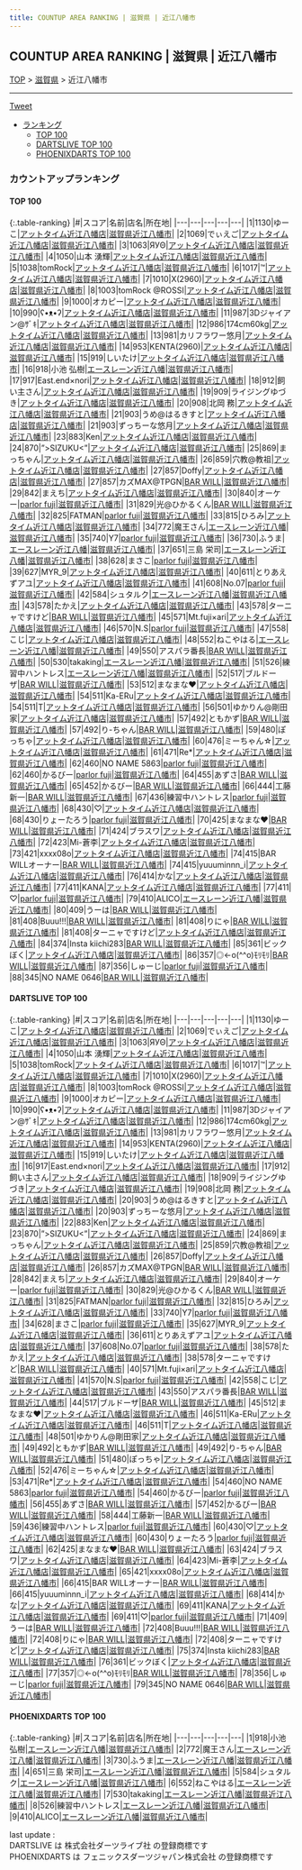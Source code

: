 ```yaml
---
title: COUNTUP AREA RANKING | 滋賀県 | 近江八幡市
---
```

## COUNTUP AREA RANKING | 滋賀県 | 近江八幡市

[TOP](/darts/rank/) > [滋賀県](/darts/rank/滋賀県/) > 近江八幡市

___

<a href="https://twitter.com/share?ref_src=twsrc%5Etfw" data-text="COUNTUP AREA RANKING | 滋賀県近江八幡市" class="twitter-share-button" data-hashtags="DARTSLIVE,PHOENIXDARTS,darts,ダーツ" data-show-count="false">Tweet</a>

* [ランキング](#カウントアップランキング)
    * [TOP 100](#top-100)
    * [DARTSLIVE TOP 100](#dartslive-top-100)
    * [PHOENIXDARTS TOP 100](#phoenixdarts-top-100)

### カウントアップランキング

#### TOP 100



{:.table-ranking}
|#|スコア|名前|店名|所在地|
|---|---|---|---|---|
|1|1130|<span class="rank-name-dl">ゆーこ</span>|<a href="https://search.dartslive.com/jp/shop/bab21ec20b6fb1300d9b047a20a7ba1e">アットタイム近江八幡店</a>|<a href="/darts/rank/滋賀県/近江八幡市">滋賀県近江八幡市</a>|
|2|1069|<span class="rank-name-dl">でぃえご</span>|<a href="https://search.dartslive.com/jp/shop/bab21ec20b6fb1300d9b047a20a7ba1e">アットタイム近江八幡店</a>|<a href="/darts/rank/滋賀県/近江八幡市">滋賀県近江八幡市</a>|
|3|1063|<span class="rank-name-dl">ЯУΘ</span>|<a href="https://search.dartslive.com/jp/shop/bab21ec20b6fb1300d9b047a20a7ba1e">アットタイム近江八幡店</a>|<a href="/darts/rank/滋賀県/近江八幡市">滋賀県近江八幡市</a>|
|4|1050|<span class="rank-name-dl">山本 湧輝</span>|<a href="https://search.dartslive.com/jp/shop/bab21ec20b6fb1300d9b047a20a7ba1e">アットタイム近江八幡店</a>|<a href="/darts/rank/滋賀県/近江八幡市">滋賀県近江八幡市</a>|
|5|1038|<span class="rank-name-dl">tomRock</span>|<a href="https://search.dartslive.com/jp/shop/bab21ec20b6fb1300d9b047a20a7ba1e">アットタイム近江八幡店</a>|<a href="/darts/rank/滋賀県/近江八幡市">滋賀県近江八幡市</a>|
|6|1017|<span class="rank-name-dl">™️</span>|<a href="https://search.dartslive.com/jp/shop/bab21ec20b6fb1300d9b047a20a7ba1e">アットタイム近江八幡店</a>|<a href="/darts/rank/滋賀県/近江八幡市">滋賀県近江八幡市</a>|
|7|1010|<span class="rank-name-dl">X(2960)</span>|<a href="https://search.dartslive.com/jp/shop/bab21ec20b6fb1300d9b047a20a7ba1e">アットタイム近江八幡店</a>|<a href="/darts/rank/滋賀県/近江八幡市">滋賀県近江八幡市</a>|
|8|1003|<span class="rank-name-dl">tomRock @ROSSI</span>|<a href="https://search.dartslive.com/jp/shop/bab21ec20b6fb1300d9b047a20a7ba1e">アットタイム近江八幡店</a>|<a href="/darts/rank/滋賀県/近江八幡市">滋賀県近江八幡市</a>|
|9|1000|<span class="rank-name-dl">オカピー</span>|<a href="https://search.dartslive.com/jp/shop/bab21ec20b6fb1300d9b047a20a7ba1e">アットタイム近江八幡店</a>|<a href="/darts/rank/滋賀県/近江八幡市">滋賀県近江八幡市</a>|
|10|990|<span class="rank-name-dl">ʕ•ᴥ•ʔ</span>|<a href="https://search.dartslive.com/jp/shop/bab21ec20b6fb1300d9b047a20a7ba1e">アットタイム近江八幡店</a>|<a href="/darts/rank/滋賀県/近江八幡市">滋賀県近江八幡市</a>|
|11|987|<span class="rank-name-dl">3Dジャイアン@ｻﾞｷ</span>|<a href="https://search.dartslive.com/jp/shop/bab21ec20b6fb1300d9b047a20a7ba1e">アットタイム近江八幡店</a>|<a href="/darts/rank/滋賀県/近江八幡市">滋賀県近江八幡市</a>|
|12|986|<span class="rank-name-dl">174cm60kg</span>|<a href="https://search.dartslive.com/jp/shop/bab21ec20b6fb1300d9b047a20a7ba1e">アットタイム近江八幡店</a>|<a href="/darts/rank/滋賀県/近江八幡市">滋賀県近江八幡市</a>|
|13|981|<span class="rank-name-dl">カリフラワー悠月</span>|<a href="https://search.dartslive.com/jp/shop/bab21ec20b6fb1300d9b047a20a7ba1e">アットタイム近江八幡店</a>|<a href="/darts/rank/滋賀県/近江八幡市">滋賀県近江八幡市</a>|
|14|953|<span class="rank-name-dl">KENTA(2960)</span>|<a href="https://search.dartslive.com/jp/shop/bab21ec20b6fb1300d9b047a20a7ba1e">アットタイム近江八幡店</a>|<a href="/darts/rank/滋賀県/近江八幡市">滋賀県近江八幡市</a>|
|15|919|<span class="rank-name-dl">しいたけ</span>|<a href="https://search.dartslive.com/jp/shop/bab21ec20b6fb1300d9b047a20a7ba1e">アットタイム近江八幡店</a>|<a href="/darts/rank/滋賀県/近江八幡市">滋賀県近江八幡市</a>|
|16|918|<span class="rank-name-pd"><span class="pro-icon-pd"></span>小池 弘樹</span>|<a href="https://vs.phoenixdarts.com/jp/shop/shopDetailInfo/s_9526?s_seq=9526">エースレーン近江八幡</a>|<a href="/darts/rank/滋賀県/近江八幡市">滋賀県近江八幡市</a>|
|17|917|<span class="rank-name-dl">East.end×nori</span>|<a href="https://search.dartslive.com/jp/shop/bab21ec20b6fb1300d9b047a20a7ba1e">アットタイム近江八幡店</a>|<a href="/darts/rank/滋賀県/近江八幡市">滋賀県近江八幡市</a>|
|18|912|<span class="rank-name-dl">飼い主さん</span>|<a href="https://search.dartslive.com/jp/shop/bab21ec20b6fb1300d9b047a20a7ba1e">アットタイム近江八幡店</a>|<a href="/darts/rank/滋賀県/近江八幡市">滋賀県近江八幡市</a>|
|19|909|<span class="rank-name-dl">ライジングゆづき</span>|<a href="https://search.dartslive.com/jp/shop/bab21ec20b6fb1300d9b047a20a7ba1e">アットタイム近江八幡店</a>|<a href="/darts/rank/滋賀県/近江八幡市">滋賀県近江八幡市</a>|
|20|908|<span class="rank-name-dl">北岡 務</span>|<a href="https://search.dartslive.com/jp/shop/bab21ec20b6fb1300d9b047a20a7ba1e">アットタイム近江八幡店</a>|<a href="/darts/rank/滋賀県/近江八幡市">滋賀県近江八幡市</a>|
|21|903|<span class="rank-name-dl">うめ@はるきすと</span>|<a href="https://search.dartslive.com/jp/shop/bab21ec20b6fb1300d9b047a20a7ba1e">アットタイム近江八幡店</a>|<a href="/darts/rank/滋賀県/近江八幡市">滋賀県近江八幡市</a>|
|21|903|<span class="rank-name-dl">ずっちーな悠月</span>|<a href="https://search.dartslive.com/jp/shop/bab21ec20b6fb1300d9b047a20a7ba1e">アットタイム近江八幡店</a>|<a href="/darts/rank/滋賀県/近江八幡市">滋賀県近江八幡市</a>|
|23|883|<span class="rank-name-dl">Ken</span>|<a href="https://search.dartslive.com/jp/shop/bab21ec20b6fb1300d9b047a20a7ba1e">アットタイム近江八幡店</a>|<a href="/darts/rank/滋賀県/近江八幡市">滋賀県近江八幡市</a>|
|24|870|<span class="rank-name-dl">”&gt;SIZUKU&lt;”</span>|<a href="https://search.dartslive.com/jp/shop/bab21ec20b6fb1300d9b047a20a7ba1e">アットタイム近江八幡店</a>|<a href="/darts/rank/滋賀県/近江八幡市">滋賀県近江八幡市</a>|
|25|869|<span class="rank-name-dl">まっちゃん</span>|<a href="https://search.dartslive.com/jp/shop/bab21ec20b6fb1300d9b047a20a7ba1e">アットタイム近江八幡店</a>|<a href="/darts/rank/滋賀県/近江八幡市">滋賀県近江八幡市</a>|
|26|859|<span class="rank-name-dl">穴教@教祖</span>|<a href="https://search.dartslive.com/jp/shop/bab21ec20b6fb1300d9b047a20a7ba1e">アットタイム近江八幡店</a>|<a href="/darts/rank/滋賀県/近江八幡市">滋賀県近江八幡市</a>|
|27|857|<span class="rank-name-dl">Doffy</span>|<a href="https://search.dartslive.com/jp/shop/bab21ec20b6fb1300d9b047a20a7ba1e">アットタイム近江八幡店</a>|<a href="/darts/rank/滋賀県/近江八幡市">滋賀県近江八幡市</a>|
|27|857|<span class="rank-name-dl">カズMAX@TPGN</span>|<a href="https://search.dartslive.com/jp/shop/dff72a6590beff2dfec1ae84bb28bd87">BAR WILL</a>|<a href="/darts/rank/滋賀県/近江八幡市">滋賀県近江八幡市</a>|
|29|842|<span class="rank-name-dl">まえち</span>|<a href="https://search.dartslive.com/jp/shop/bab21ec20b6fb1300d9b047a20a7ba1e">アットタイム近江八幡店</a>|<a href="/darts/rank/滋賀県/近江八幡市">滋賀県近江八幡市</a>|
|30|840|<span class="rank-name-dl">オーケー</span>|<a href="https://search.dartslive.com/jp/shop/7cb102b31fc4db3028032249b44395af">parlor fuji</a>|<a href="/darts/rank/滋賀県/近江八幡市">滋賀県近江八幡市</a>|
|31|829|<span class="rank-name-dl">光@ひかるくん</span>|<a href="https://search.dartslive.com/jp/shop/dff72a6590beff2dfec1ae84bb28bd87">BAR WILL</a>|<a href="/darts/rank/滋賀県/近江八幡市">滋賀県近江八幡市</a>|
|32|825|<span class="rank-name-dl">FATMAN</span>|<a href="https://search.dartslive.com/jp/shop/7cb102b31fc4db3028032249b44395af">parlor fuji</a>|<a href="/darts/rank/滋賀県/近江八幡市">滋賀県近江八幡市</a>|
|33|815|<span class="rank-name-dl">ひろみ</span>|<a href="https://search.dartslive.com/jp/shop/bab21ec20b6fb1300d9b047a20a7ba1e">アットタイム近江八幡店</a>|<a href="/darts/rank/滋賀県/近江八幡市">滋賀県近江八幡市</a>|
|34|772|<span class="rank-name-pd">魔王さん</span>|<a href="https://vs.phoenixdarts.com/jp/shop/shopDetailInfo/s_9526?s_seq=9526">エースレーン近江八幡</a>|<a href="/darts/rank/滋賀県/近江八幡市">滋賀県近江八幡市</a>|
|35|740|<span class="rank-name-dl">Y7</span>|<a href="https://search.dartslive.com/jp/shop/7cb102b31fc4db3028032249b44395af">parlor fuji</a>|<a href="/darts/rank/滋賀県/近江八幡市">滋賀県近江八幡市</a>|
|36|730|<span class="rank-name-pd">ふうま</span>|<a href="https://vs.phoenixdarts.com/jp/shop/shopDetailInfo/s_9526?s_seq=9526">エースレーン近江八幡</a>|<a href="/darts/rank/滋賀県/近江八幡市">滋賀県近江八幡市</a>|
|37|651|<span class="rank-name-pd">三島 栄司</span>|<a href="https://vs.phoenixdarts.com/jp/shop/shopDetailInfo/s_9526?s_seq=9526">エースレーン近江八幡</a>|<a href="/darts/rank/滋賀県/近江八幡市">滋賀県近江八幡市</a>|
|38|628|<span class="rank-name-dl">まさこ</span>|<a href="https://search.dartslive.com/jp/shop/7cb102b31fc4db3028032249b44395af">parlor fuji</a>|<a href="/darts/rank/滋賀県/近江八幡市">滋賀県近江八幡市</a>|
|39|627|<span class="rank-name-dl">MYR_9</span>|<a href="https://search.dartslive.com/jp/shop/bab21ec20b6fb1300d9b047a20a7ba1e">アットタイム近江八幡店</a>|<a href="/darts/rank/滋賀県/近江八幡市">滋賀県近江八幡市</a>|
|40|611|<span class="rank-name-dl">とりあえずアユ</span>|<a href="https://search.dartslive.com/jp/shop/bab21ec20b6fb1300d9b047a20a7ba1e">アットタイム近江八幡店</a>|<a href="/darts/rank/滋賀県/近江八幡市">滋賀県近江八幡市</a>|
|41|608|<span class="rank-name-dl">No.07</span>|<a href="https://search.dartslive.com/jp/shop/7cb102b31fc4db3028032249b44395af">parlor fuji</a>|<a href="/darts/rank/滋賀県/近江八幡市">滋賀県近江八幡市</a>|
|42|584|<span class="rank-name-pd">シュタルク</span>|<a href="https://vs.phoenixdarts.com/jp/shop/shopDetailInfo/s_9526?s_seq=9526">エースレーン近江八幡</a>|<a href="/darts/rank/滋賀県/近江八幡市">滋賀県近江八幡市</a>|
|43|578|<span class="rank-name-dl">たかえ</span>|<a href="https://search.dartslive.com/jp/shop/bab21ec20b6fb1300d9b047a20a7ba1e">アットタイム近江八幡店</a>|<a href="/darts/rank/滋賀県/近江八幡市">滋賀県近江八幡市</a>|
|43|578|<span class="rank-name-dl">ターニャですけど</span>|<a href="https://search.dartslive.com/jp/shop/dff72a6590beff2dfec1ae84bb28bd87">BAR WILL</a>|<a href="/darts/rank/滋賀県/近江八幡市">滋賀県近江八幡市</a>|
|45|571|<span class="rank-name-dl">Mt.fuji×ari</span>|<a href="https://search.dartslive.com/jp/shop/bab21ec20b6fb1300d9b047a20a7ba1e">アットタイム近江八幡店</a>|<a href="/darts/rank/滋賀県/近江八幡市">滋賀県近江八幡市</a>|
|46|570|<span class="rank-name-dl">N.S</span>|<a href="https://search.dartslive.com/jp/shop/7cb102b31fc4db3028032249b44395af">parlor fuji</a>|<a href="/darts/rank/滋賀県/近江八幡市">滋賀県近江八幡市</a>|
|47|558|<span class="rank-name-dl">こじ</span>|<a href="https://search.dartslive.com/jp/shop/bab21ec20b6fb1300d9b047a20a7ba1e">アットタイム近江八幡店</a>|<a href="/darts/rank/滋賀県/近江八幡市">滋賀県近江八幡市</a>|
|48|552|<span class="rank-name-pd">ねこやはる</span>|<a href="https://vs.phoenixdarts.com/jp/shop/shopDetailInfo/s_9526?s_seq=9526">エースレーン近江八幡</a>|<a href="/darts/rank/滋賀県/近江八幡市">滋賀県近江八幡市</a>|
|49|550|<span class="rank-name-dl">アスパラ番長</span>|<a href="https://search.dartslive.com/jp/shop/dff72a6590beff2dfec1ae84bb28bd87">BAR WILL</a>|<a href="/darts/rank/滋賀県/近江八幡市">滋賀県近江八幡市</a>|
|50|530|<span class="rank-name-pd">takaking</span>|<a href="https://vs.phoenixdarts.com/jp/shop/shopDetailInfo/s_9526?s_seq=9526">エースレーン近江八幡</a>|<a href="/darts/rank/滋賀県/近江八幡市">滋賀県近江八幡市</a>|
|51|526|<span class="rank-name-pd">練習中ハントレス</span>|<a href="https://vs.phoenixdarts.com/jp/shop/shopDetailInfo/s_9526?s_seq=9526">エースレーン近江八幡</a>|<a href="/darts/rank/滋賀県/近江八幡市">滋賀県近江八幡市</a>|
|52|517|<span class="rank-name-dl">ブルドーザ</span>|<a href="https://search.dartslive.com/jp/shop/dff72a6590beff2dfec1ae84bb28bd87">BAR WILL</a>|<a href="/darts/rank/滋賀県/近江八幡市">滋賀県近江八幡市</a>|
|53|512|<span class="rank-name-dl">まなまな♥</span>|<a href="https://search.dartslive.com/jp/shop/bab21ec20b6fb1300d9b047a20a7ba1e">アットタイム近江八幡店</a>|<a href="/darts/rank/滋賀県/近江八幡市">滋賀県近江八幡市</a>|
|54|511|<span class="rank-name-dl">Ka-ERu</span>|<a href="https://search.dartslive.com/jp/shop/bab21ec20b6fb1300d9b047a20a7ba1e">アットタイム近江八幡店</a>|<a href="/darts/rank/滋賀県/近江八幡市">滋賀県近江八幡市</a>|
|54|511|<span class="rank-name-dl">T</span>|<a href="https://search.dartslive.com/jp/shop/bab21ec20b6fb1300d9b047a20a7ba1e">アットタイム近江八幡店</a>|<a href="/darts/rank/滋賀県/近江八幡市">滋賀県近江八幡市</a>|
|56|501|<span class="rank-name-dl">ゆかりん@剛田家</span>|<a href="https://search.dartslive.com/jp/shop/bab21ec20b6fb1300d9b047a20a7ba1e">アットタイム近江八幡店</a>|<a href="/darts/rank/滋賀県/近江八幡市">滋賀県近江八幡市</a>|
|57|492|<span class="rank-name-dl">ともかず</span>|<a href="https://search.dartslive.com/jp/shop/dff72a6590beff2dfec1ae84bb28bd87">BAR WILL</a>|<a href="/darts/rank/滋賀県/近江八幡市">滋賀県近江八幡市</a>|
|57|492|<span class="rank-name-dl">り-ちゃん</span>|<a href="https://search.dartslive.com/jp/shop/dff72a6590beff2dfec1ae84bb28bd87">BAR WILL</a>|<a href="/darts/rank/滋賀県/近江八幡市">滋賀県近江八幡市</a>|
|59|480|<span class="rank-name-dl">ぽっちゃ</span>|<a href="https://search.dartslive.com/jp/shop/bab21ec20b6fb1300d9b047a20a7ba1e">アットタイム近江八幡店</a>|<a href="/darts/rank/滋賀県/近江八幡市">滋賀県近江八幡市</a>|
|60|476|<span class="rank-name-dl">ミーちゃん☆</span>|<a href="https://search.dartslive.com/jp/shop/bab21ec20b6fb1300d9b047a20a7ba1e">アットタイム近江八幡店</a>|<a href="/darts/rank/滋賀県/近江八幡市">滋賀県近江八幡市</a>|
|61|471|<span class="rank-name-dl">Re*</span>|<a href="https://search.dartslive.com/jp/shop/bab21ec20b6fb1300d9b047a20a7ba1e">アットタイム近江八幡店</a>|<a href="/darts/rank/滋賀県/近江八幡市">滋賀県近江八幡市</a>|
|62|460|<span class="rank-name-dl">NO NAME 5863</span>|<a href="https://search.dartslive.com/jp/shop/7cb102b31fc4db3028032249b44395af">parlor fuji</a>|<a href="/darts/rank/滋賀県/近江八幡市">滋賀県近江八幡市</a>|
|62|460|<span class="rank-name-dl">かるびー</span>|<a href="https://search.dartslive.com/jp/shop/7cb102b31fc4db3028032249b44395af">parlor fuji</a>|<a href="/darts/rank/滋賀県/近江八幡市">滋賀県近江八幡市</a>|
|64|455|<span class="rank-name-dl">あずさ</span>|<a href="https://search.dartslive.com/jp/shop/dff72a6590beff2dfec1ae84bb28bd87">BAR WILL</a>|<a href="/darts/rank/滋賀県/近江八幡市">滋賀県近江八幡市</a>|
|65|452|<span class="rank-name-dl">かるびー</span>|<a href="https://search.dartslive.com/jp/shop/dff72a6590beff2dfec1ae84bb28bd87">BAR WILL</a>|<a href="/darts/rank/滋賀県/近江八幡市">滋賀県近江八幡市</a>|
|66|444|<span class="rank-name-dl">工藤新一</span>|<a href="https://search.dartslive.com/jp/shop/dff72a6590beff2dfec1ae84bb28bd87">BAR WILL</a>|<a href="/darts/rank/滋賀県/近江八幡市">滋賀県近江八幡市</a>|
|67|436|<span class="rank-name-dl">練習中ハントレス</span>|<a href="https://search.dartslive.com/jp/shop/7cb102b31fc4db3028032249b44395af">parlor fuji</a>|<a href="/darts/rank/滋賀県/近江八幡市">滋賀県近江八幡市</a>|
|68|430|<span class="rank-name-dl">♡</span>|<a href="https://search.dartslive.com/jp/shop/bab21ec20b6fb1300d9b047a20a7ba1e">アットタイム近江八幡店</a>|<a href="/darts/rank/滋賀県/近江八幡市">滋賀県近江八幡市</a>|
|68|430|<span class="rank-name-dl">りょーたろう</span>|<a href="https://search.dartslive.com/jp/shop/7cb102b31fc4db3028032249b44395af">parlor fuji</a>|<a href="/darts/rank/滋賀県/近江八幡市">滋賀県近江八幡市</a>|
|70|425|<span class="rank-name-dl">まなまな♥</span>|<a href="https://search.dartslive.com/jp/shop/dff72a6590beff2dfec1ae84bb28bd87">BAR WILL</a>|<a href="/darts/rank/滋賀県/近江八幡市">滋賀県近江八幡市</a>|
|71|424|<span class="rank-name-dl">ブラスワ</span>|<a href="https://search.dartslive.com/jp/shop/bab21ec20b6fb1300d9b047a20a7ba1e">アットタイム近江八幡店</a>|<a href="/darts/rank/滋賀県/近江八幡市">滋賀県近江八幡市</a>|
|72|423|<span class="rank-name-dl">Mi-蒼李</span>|<a href="https://search.dartslive.com/jp/shop/bab21ec20b6fb1300d9b047a20a7ba1e">アットタイム近江八幡店</a>|<a href="/darts/rank/滋賀県/近江八幡市">滋賀県近江八幡市</a>|
|73|421|<span class="rank-name-dl">xxxx08o</span>|<a href="https://search.dartslive.com/jp/shop/bab21ec20b6fb1300d9b047a20a7ba1e">アットタイム近江八幡店</a>|<a href="/darts/rank/滋賀県/近江八幡市">滋賀県近江八幡市</a>|
|74|415|<span class="rank-name-dl">BAR WILLオーナー</span>|<a href="https://search.dartslive.com/jp/shop/dff72a6590beff2dfec1ae84bb28bd87">BAR WILL</a>|<a href="/darts/rank/滋賀県/近江八幡市">滋賀県近江八幡市</a>|
|74|415|<span class="rank-name-dl">yuuuminnn_i</span>|<a href="https://search.dartslive.com/jp/shop/bab21ec20b6fb1300d9b047a20a7ba1e">アットタイム近江八幡店</a>|<a href="/darts/rank/滋賀県/近江八幡市">滋賀県近江八幡市</a>|
|76|414|<span class="rank-name-dl">かな</span>|<a href="https://search.dartslive.com/jp/shop/bab21ec20b6fb1300d9b047a20a7ba1e">アットタイム近江八幡店</a>|<a href="/darts/rank/滋賀県/近江八幡市">滋賀県近江八幡市</a>|
|77|411|<span class="rank-name-dl">KANA</span>|<a href="https://search.dartslive.com/jp/shop/bab21ec20b6fb1300d9b047a20a7ba1e">アットタイム近江八幡店</a>|<a href="/darts/rank/滋賀県/近江八幡市">滋賀県近江八幡市</a>|
|77|411|<span class="rank-name-dl">♡</span>|<a href="https://search.dartslive.com/jp/shop/7cb102b31fc4db3028032249b44395af">parlor fuji</a>|<a href="/darts/rank/滋賀県/近江八幡市">滋賀県近江八幡市</a>|
|79|410|<span class="rank-name-pd">ALICO</span>|<a href="https://vs.phoenixdarts.com/jp/shop/shopDetailInfo/s_9526?s_seq=9526">エースレーン近江八幡</a>|<a href="/darts/rank/滋賀県/近江八幡市">滋賀県近江八幡市</a>|
|80|409|<span class="rank-name-dl">うーは</span>|<a href="https://search.dartslive.com/jp/shop/dff72a6590beff2dfec1ae84bb28bd87">BAR WILL</a>|<a href="/darts/rank/滋賀県/近江八幡市">滋賀県近江八幡市</a>|
|81|408|<span class="rank-name-dl">Buuu!!!</span>|<a href="https://search.dartslive.com/jp/shop/dff72a6590beff2dfec1ae84bb28bd87">BAR WILL</a>|<a href="/darts/rank/滋賀県/近江八幡市">滋賀県近江八幡市</a>|
|81|408|<span class="rank-name-dl">りにゃ</span>|<a href="https://search.dartslive.com/jp/shop/dff72a6590beff2dfec1ae84bb28bd87">BAR WILL</a>|<a href="/darts/rank/滋賀県/近江八幡市">滋賀県近江八幡市</a>|
|81|408|<span class="rank-name-dl">ターニャですけど</span>|<a href="https://search.dartslive.com/jp/shop/bab21ec20b6fb1300d9b047a20a7ba1e">アットタイム近江八幡店</a>|<a href="/darts/rank/滋賀県/近江八幡市">滋賀県近江八幡市</a>|
|84|374|<span class="rank-name-dl">Insta kiichi283</span>|<a href="https://search.dartslive.com/jp/shop/dff72a6590beff2dfec1ae84bb28bd87">BAR WILL</a>|<a href="/darts/rank/滋賀県/近江八幡市">滋賀県近江八幡市</a>|
|85|361|<span class="rank-name-dl">ビックぼく</span>|<a href="https://search.dartslive.com/jp/shop/bab21ec20b6fb1300d9b047a20a7ba1e">アットタイム近江八幡店</a>|<a href="/darts/rank/滋賀県/近江八幡市">滋賀県近江八幡市</a>|
|86|357|<span class="rank-name-dl">◎←o(^^o)ﾓﾘﾓﾘ</span>|<a href="https://search.dartslive.com/jp/shop/dff72a6590beff2dfec1ae84bb28bd87">BAR WILL</a>|<a href="/darts/rank/滋賀県/近江八幡市">滋賀県近江八幡市</a>|
|87|356|<span class="rank-name-dl">しゅーじ</span>|<a href="https://search.dartslive.com/jp/shop/7cb102b31fc4db3028032249b44395af">parlor fuji</a>|<a href="/darts/rank/滋賀県/近江八幡市">滋賀県近江八幡市</a>|
|88|345|<span class="rank-name-dl">NO NAME 0646</span>|<a href="https://search.dartslive.com/jp/shop/dff72a6590beff2dfec1ae84bb28bd87">BAR WILL</a>|<a href="/darts/rank/滋賀県/近江八幡市">滋賀県近江八幡市</a>|


#### DARTSLIVE TOP 100



{:.table-ranking}
|#|スコア|名前|店名|所在地|
|---|---|---|---|---|
|1|1130|<span class="rank-name-dl">ゆーこ</span>|<a href="https://search.dartslive.com/jp/shop/bab21ec20b6fb1300d9b047a20a7ba1e">アットタイム近江八幡店</a>|<a href="/darts/rank/滋賀県/近江八幡市">滋賀県近江八幡市</a>|
|2|1069|<span class="rank-name-dl">でぃえご</span>|<a href="https://search.dartslive.com/jp/shop/bab21ec20b6fb1300d9b047a20a7ba1e">アットタイム近江八幡店</a>|<a href="/darts/rank/滋賀県/近江八幡市">滋賀県近江八幡市</a>|
|3|1063|<span class="rank-name-dl">ЯУΘ</span>|<a href="https://search.dartslive.com/jp/shop/bab21ec20b6fb1300d9b047a20a7ba1e">アットタイム近江八幡店</a>|<a href="/darts/rank/滋賀県/近江八幡市">滋賀県近江八幡市</a>|
|4|1050|<span class="rank-name-dl">山本 湧輝</span>|<a href="https://search.dartslive.com/jp/shop/bab21ec20b6fb1300d9b047a20a7ba1e">アットタイム近江八幡店</a>|<a href="/darts/rank/滋賀県/近江八幡市">滋賀県近江八幡市</a>|
|5|1038|<span class="rank-name-dl">tomRock</span>|<a href="https://search.dartslive.com/jp/shop/bab21ec20b6fb1300d9b047a20a7ba1e">アットタイム近江八幡店</a>|<a href="/darts/rank/滋賀県/近江八幡市">滋賀県近江八幡市</a>|
|6|1017|<span class="rank-name-dl">™️</span>|<a href="https://search.dartslive.com/jp/shop/bab21ec20b6fb1300d9b047a20a7ba1e">アットタイム近江八幡店</a>|<a href="/darts/rank/滋賀県/近江八幡市">滋賀県近江八幡市</a>|
|7|1010|<span class="rank-name-dl">X(2960)</span>|<a href="https://search.dartslive.com/jp/shop/bab21ec20b6fb1300d9b047a20a7ba1e">アットタイム近江八幡店</a>|<a href="/darts/rank/滋賀県/近江八幡市">滋賀県近江八幡市</a>|
|8|1003|<span class="rank-name-dl">tomRock @ROSSI</span>|<a href="https://search.dartslive.com/jp/shop/bab21ec20b6fb1300d9b047a20a7ba1e">アットタイム近江八幡店</a>|<a href="/darts/rank/滋賀県/近江八幡市">滋賀県近江八幡市</a>|
|9|1000|<span class="rank-name-dl">オカピー</span>|<a href="https://search.dartslive.com/jp/shop/bab21ec20b6fb1300d9b047a20a7ba1e">アットタイム近江八幡店</a>|<a href="/darts/rank/滋賀県/近江八幡市">滋賀県近江八幡市</a>|
|10|990|<span class="rank-name-dl">ʕ•ᴥ•ʔ</span>|<a href="https://search.dartslive.com/jp/shop/bab21ec20b6fb1300d9b047a20a7ba1e">アットタイム近江八幡店</a>|<a href="/darts/rank/滋賀県/近江八幡市">滋賀県近江八幡市</a>|
|11|987|<span class="rank-name-dl">3Dジャイアン@ｻﾞｷ</span>|<a href="https://search.dartslive.com/jp/shop/bab21ec20b6fb1300d9b047a20a7ba1e">アットタイム近江八幡店</a>|<a href="/darts/rank/滋賀県/近江八幡市">滋賀県近江八幡市</a>|
|12|986|<span class="rank-name-dl">174cm60kg</span>|<a href="https://search.dartslive.com/jp/shop/bab21ec20b6fb1300d9b047a20a7ba1e">アットタイム近江八幡店</a>|<a href="/darts/rank/滋賀県/近江八幡市">滋賀県近江八幡市</a>|
|13|981|<span class="rank-name-dl">カリフラワー悠月</span>|<a href="https://search.dartslive.com/jp/shop/bab21ec20b6fb1300d9b047a20a7ba1e">アットタイム近江八幡店</a>|<a href="/darts/rank/滋賀県/近江八幡市">滋賀県近江八幡市</a>|
|14|953|<span class="rank-name-dl">KENTA(2960)</span>|<a href="https://search.dartslive.com/jp/shop/bab21ec20b6fb1300d9b047a20a7ba1e">アットタイム近江八幡店</a>|<a href="/darts/rank/滋賀県/近江八幡市">滋賀県近江八幡市</a>|
|15|919|<span class="rank-name-dl">しいたけ</span>|<a href="https://search.dartslive.com/jp/shop/bab21ec20b6fb1300d9b047a20a7ba1e">アットタイム近江八幡店</a>|<a href="/darts/rank/滋賀県/近江八幡市">滋賀県近江八幡市</a>|
|16|917|<span class="rank-name-dl">East.end×nori</span>|<a href="https://search.dartslive.com/jp/shop/bab21ec20b6fb1300d9b047a20a7ba1e">アットタイム近江八幡店</a>|<a href="/darts/rank/滋賀県/近江八幡市">滋賀県近江八幡市</a>|
|17|912|<span class="rank-name-dl">飼い主さん</span>|<a href="https://search.dartslive.com/jp/shop/bab21ec20b6fb1300d9b047a20a7ba1e">アットタイム近江八幡店</a>|<a href="/darts/rank/滋賀県/近江八幡市">滋賀県近江八幡市</a>|
|18|909|<span class="rank-name-dl">ライジングゆづき</span>|<a href="https://search.dartslive.com/jp/shop/bab21ec20b6fb1300d9b047a20a7ba1e">アットタイム近江八幡店</a>|<a href="/darts/rank/滋賀県/近江八幡市">滋賀県近江八幡市</a>|
|19|908|<span class="rank-name-dl">北岡 務</span>|<a href="https://search.dartslive.com/jp/shop/bab21ec20b6fb1300d9b047a20a7ba1e">アットタイム近江八幡店</a>|<a href="/darts/rank/滋賀県/近江八幡市">滋賀県近江八幡市</a>|
|20|903|<span class="rank-name-dl">うめ@はるきすと</span>|<a href="https://search.dartslive.com/jp/shop/bab21ec20b6fb1300d9b047a20a7ba1e">アットタイム近江八幡店</a>|<a href="/darts/rank/滋賀県/近江八幡市">滋賀県近江八幡市</a>|
|20|903|<span class="rank-name-dl">ずっちーな悠月</span>|<a href="https://search.dartslive.com/jp/shop/bab21ec20b6fb1300d9b047a20a7ba1e">アットタイム近江八幡店</a>|<a href="/darts/rank/滋賀県/近江八幡市">滋賀県近江八幡市</a>|
|22|883|<span class="rank-name-dl">Ken</span>|<a href="https://search.dartslive.com/jp/shop/bab21ec20b6fb1300d9b047a20a7ba1e">アットタイム近江八幡店</a>|<a href="/darts/rank/滋賀県/近江八幡市">滋賀県近江八幡市</a>|
|23|870|<span class="rank-name-dl">”&gt;SIZUKU&lt;”</span>|<a href="https://search.dartslive.com/jp/shop/bab21ec20b6fb1300d9b047a20a7ba1e">アットタイム近江八幡店</a>|<a href="/darts/rank/滋賀県/近江八幡市">滋賀県近江八幡市</a>|
|24|869|<span class="rank-name-dl">まっちゃん</span>|<a href="https://search.dartslive.com/jp/shop/bab21ec20b6fb1300d9b047a20a7ba1e">アットタイム近江八幡店</a>|<a href="/darts/rank/滋賀県/近江八幡市">滋賀県近江八幡市</a>|
|25|859|<span class="rank-name-dl">穴教@教祖</span>|<a href="https://search.dartslive.com/jp/shop/bab21ec20b6fb1300d9b047a20a7ba1e">アットタイム近江八幡店</a>|<a href="/darts/rank/滋賀県/近江八幡市">滋賀県近江八幡市</a>|
|26|857|<span class="rank-name-dl">Doffy</span>|<a href="https://search.dartslive.com/jp/shop/bab21ec20b6fb1300d9b047a20a7ba1e">アットタイム近江八幡店</a>|<a href="/darts/rank/滋賀県/近江八幡市">滋賀県近江八幡市</a>|
|26|857|<span class="rank-name-dl">カズMAX@TPGN</span>|<a href="https://search.dartslive.com/jp/shop/dff72a6590beff2dfec1ae84bb28bd87">BAR WILL</a>|<a href="/darts/rank/滋賀県/近江八幡市">滋賀県近江八幡市</a>|
|28|842|<span class="rank-name-dl">まえち</span>|<a href="https://search.dartslive.com/jp/shop/bab21ec20b6fb1300d9b047a20a7ba1e">アットタイム近江八幡店</a>|<a href="/darts/rank/滋賀県/近江八幡市">滋賀県近江八幡市</a>|
|29|840|<span class="rank-name-dl">オーケー</span>|<a href="https://search.dartslive.com/jp/shop/7cb102b31fc4db3028032249b44395af">parlor fuji</a>|<a href="/darts/rank/滋賀県/近江八幡市">滋賀県近江八幡市</a>|
|30|829|<span class="rank-name-dl">光@ひかるくん</span>|<a href="https://search.dartslive.com/jp/shop/dff72a6590beff2dfec1ae84bb28bd87">BAR WILL</a>|<a href="/darts/rank/滋賀県/近江八幡市">滋賀県近江八幡市</a>|
|31|825|<span class="rank-name-dl">FATMAN</span>|<a href="https://search.dartslive.com/jp/shop/7cb102b31fc4db3028032249b44395af">parlor fuji</a>|<a href="/darts/rank/滋賀県/近江八幡市">滋賀県近江八幡市</a>|
|32|815|<span class="rank-name-dl">ひろみ</span>|<a href="https://search.dartslive.com/jp/shop/bab21ec20b6fb1300d9b047a20a7ba1e">アットタイム近江八幡店</a>|<a href="/darts/rank/滋賀県/近江八幡市">滋賀県近江八幡市</a>|
|33|740|<span class="rank-name-dl">Y7</span>|<a href="https://search.dartslive.com/jp/shop/7cb102b31fc4db3028032249b44395af">parlor fuji</a>|<a href="/darts/rank/滋賀県/近江八幡市">滋賀県近江八幡市</a>|
|34|628|<span class="rank-name-dl">まさこ</span>|<a href="https://search.dartslive.com/jp/shop/7cb102b31fc4db3028032249b44395af">parlor fuji</a>|<a href="/darts/rank/滋賀県/近江八幡市">滋賀県近江八幡市</a>|
|35|627|<span class="rank-name-dl">MYR_9</span>|<a href="https://search.dartslive.com/jp/shop/bab21ec20b6fb1300d9b047a20a7ba1e">アットタイム近江八幡店</a>|<a href="/darts/rank/滋賀県/近江八幡市">滋賀県近江八幡市</a>|
|36|611|<span class="rank-name-dl">とりあえずアユ</span>|<a href="https://search.dartslive.com/jp/shop/bab21ec20b6fb1300d9b047a20a7ba1e">アットタイム近江八幡店</a>|<a href="/darts/rank/滋賀県/近江八幡市">滋賀県近江八幡市</a>|
|37|608|<span class="rank-name-dl">No.07</span>|<a href="https://search.dartslive.com/jp/shop/7cb102b31fc4db3028032249b44395af">parlor fuji</a>|<a href="/darts/rank/滋賀県/近江八幡市">滋賀県近江八幡市</a>|
|38|578|<span class="rank-name-dl">たかえ</span>|<a href="https://search.dartslive.com/jp/shop/bab21ec20b6fb1300d9b047a20a7ba1e">アットタイム近江八幡店</a>|<a href="/darts/rank/滋賀県/近江八幡市">滋賀県近江八幡市</a>|
|38|578|<span class="rank-name-dl">ターニャですけど</span>|<a href="https://search.dartslive.com/jp/shop/dff72a6590beff2dfec1ae84bb28bd87">BAR WILL</a>|<a href="/darts/rank/滋賀県/近江八幡市">滋賀県近江八幡市</a>|
|40|571|<span class="rank-name-dl">Mt.fuji×ari</span>|<a href="https://search.dartslive.com/jp/shop/bab21ec20b6fb1300d9b047a20a7ba1e">アットタイム近江八幡店</a>|<a href="/darts/rank/滋賀県/近江八幡市">滋賀県近江八幡市</a>|
|41|570|<span class="rank-name-dl">N.S</span>|<a href="https://search.dartslive.com/jp/shop/7cb102b31fc4db3028032249b44395af">parlor fuji</a>|<a href="/darts/rank/滋賀県/近江八幡市">滋賀県近江八幡市</a>|
|42|558|<span class="rank-name-dl">こじ</span>|<a href="https://search.dartslive.com/jp/shop/bab21ec20b6fb1300d9b047a20a7ba1e">アットタイム近江八幡店</a>|<a href="/darts/rank/滋賀県/近江八幡市">滋賀県近江八幡市</a>|
|43|550|<span class="rank-name-dl">アスパラ番長</span>|<a href="https://search.dartslive.com/jp/shop/dff72a6590beff2dfec1ae84bb28bd87">BAR WILL</a>|<a href="/darts/rank/滋賀県/近江八幡市">滋賀県近江八幡市</a>|
|44|517|<span class="rank-name-dl">ブルドーザ</span>|<a href="https://search.dartslive.com/jp/shop/dff72a6590beff2dfec1ae84bb28bd87">BAR WILL</a>|<a href="/darts/rank/滋賀県/近江八幡市">滋賀県近江八幡市</a>|
|45|512|<span class="rank-name-dl">まなまな♥</span>|<a href="https://search.dartslive.com/jp/shop/bab21ec20b6fb1300d9b047a20a7ba1e">アットタイム近江八幡店</a>|<a href="/darts/rank/滋賀県/近江八幡市">滋賀県近江八幡市</a>|
|46|511|<span class="rank-name-dl">Ka-ERu</span>|<a href="https://search.dartslive.com/jp/shop/bab21ec20b6fb1300d9b047a20a7ba1e">アットタイム近江八幡店</a>|<a href="/darts/rank/滋賀県/近江八幡市">滋賀県近江八幡市</a>|
|46|511|<span class="rank-name-dl">T</span>|<a href="https://search.dartslive.com/jp/shop/bab21ec20b6fb1300d9b047a20a7ba1e">アットタイム近江八幡店</a>|<a href="/darts/rank/滋賀県/近江八幡市">滋賀県近江八幡市</a>|
|48|501|<span class="rank-name-dl">ゆかりん@剛田家</span>|<a href="https://search.dartslive.com/jp/shop/bab21ec20b6fb1300d9b047a20a7ba1e">アットタイム近江八幡店</a>|<a href="/darts/rank/滋賀県/近江八幡市">滋賀県近江八幡市</a>|
|49|492|<span class="rank-name-dl">ともかず</span>|<a href="https://search.dartslive.com/jp/shop/dff72a6590beff2dfec1ae84bb28bd87">BAR WILL</a>|<a href="/darts/rank/滋賀県/近江八幡市">滋賀県近江八幡市</a>|
|49|492|<span class="rank-name-dl">り-ちゃん</span>|<a href="https://search.dartslive.com/jp/shop/dff72a6590beff2dfec1ae84bb28bd87">BAR WILL</a>|<a href="/darts/rank/滋賀県/近江八幡市">滋賀県近江八幡市</a>|
|51|480|<span class="rank-name-dl">ぽっちゃ</span>|<a href="https://search.dartslive.com/jp/shop/bab21ec20b6fb1300d9b047a20a7ba1e">アットタイム近江八幡店</a>|<a href="/darts/rank/滋賀県/近江八幡市">滋賀県近江八幡市</a>|
|52|476|<span class="rank-name-dl">ミーちゃん☆</span>|<a href="https://search.dartslive.com/jp/shop/bab21ec20b6fb1300d9b047a20a7ba1e">アットタイム近江八幡店</a>|<a href="/darts/rank/滋賀県/近江八幡市">滋賀県近江八幡市</a>|
|53|471|<span class="rank-name-dl">Re*</span>|<a href="https://search.dartslive.com/jp/shop/bab21ec20b6fb1300d9b047a20a7ba1e">アットタイム近江八幡店</a>|<a href="/darts/rank/滋賀県/近江八幡市">滋賀県近江八幡市</a>|
|54|460|<span class="rank-name-dl">NO NAME 5863</span>|<a href="https://search.dartslive.com/jp/shop/7cb102b31fc4db3028032249b44395af">parlor fuji</a>|<a href="/darts/rank/滋賀県/近江八幡市">滋賀県近江八幡市</a>|
|54|460|<span class="rank-name-dl">かるびー</span>|<a href="https://search.dartslive.com/jp/shop/7cb102b31fc4db3028032249b44395af">parlor fuji</a>|<a href="/darts/rank/滋賀県/近江八幡市">滋賀県近江八幡市</a>|
|56|455|<span class="rank-name-dl">あずさ</span>|<a href="https://search.dartslive.com/jp/shop/dff72a6590beff2dfec1ae84bb28bd87">BAR WILL</a>|<a href="/darts/rank/滋賀県/近江八幡市">滋賀県近江八幡市</a>|
|57|452|<span class="rank-name-dl">かるびー</span>|<a href="https://search.dartslive.com/jp/shop/dff72a6590beff2dfec1ae84bb28bd87">BAR WILL</a>|<a href="/darts/rank/滋賀県/近江八幡市">滋賀県近江八幡市</a>|
|58|444|<span class="rank-name-dl">工藤新一</span>|<a href="https://search.dartslive.com/jp/shop/dff72a6590beff2dfec1ae84bb28bd87">BAR WILL</a>|<a href="/darts/rank/滋賀県/近江八幡市">滋賀県近江八幡市</a>|
|59|436|<span class="rank-name-dl">練習中ハントレス</span>|<a href="https://search.dartslive.com/jp/shop/7cb102b31fc4db3028032249b44395af">parlor fuji</a>|<a href="/darts/rank/滋賀県/近江八幡市">滋賀県近江八幡市</a>|
|60|430|<span class="rank-name-dl">♡</span>|<a href="https://search.dartslive.com/jp/shop/bab21ec20b6fb1300d9b047a20a7ba1e">アットタイム近江八幡店</a>|<a href="/darts/rank/滋賀県/近江八幡市">滋賀県近江八幡市</a>|
|60|430|<span class="rank-name-dl">りょーたろう</span>|<a href="https://search.dartslive.com/jp/shop/7cb102b31fc4db3028032249b44395af">parlor fuji</a>|<a href="/darts/rank/滋賀県/近江八幡市">滋賀県近江八幡市</a>|
|62|425|<span class="rank-name-dl">まなまな♥</span>|<a href="https://search.dartslive.com/jp/shop/dff72a6590beff2dfec1ae84bb28bd87">BAR WILL</a>|<a href="/darts/rank/滋賀県/近江八幡市">滋賀県近江八幡市</a>|
|63|424|<span class="rank-name-dl">ブラスワ</span>|<a href="https://search.dartslive.com/jp/shop/bab21ec20b6fb1300d9b047a20a7ba1e">アットタイム近江八幡店</a>|<a href="/darts/rank/滋賀県/近江八幡市">滋賀県近江八幡市</a>|
|64|423|<span class="rank-name-dl">Mi-蒼李</span>|<a href="https://search.dartslive.com/jp/shop/bab21ec20b6fb1300d9b047a20a7ba1e">アットタイム近江八幡店</a>|<a href="/darts/rank/滋賀県/近江八幡市">滋賀県近江八幡市</a>|
|65|421|<span class="rank-name-dl">xxxx08o</span>|<a href="https://search.dartslive.com/jp/shop/bab21ec20b6fb1300d9b047a20a7ba1e">アットタイム近江八幡店</a>|<a href="/darts/rank/滋賀県/近江八幡市">滋賀県近江八幡市</a>|
|66|415|<span class="rank-name-dl">BAR WILLオーナー</span>|<a href="https://search.dartslive.com/jp/shop/dff72a6590beff2dfec1ae84bb28bd87">BAR WILL</a>|<a href="/darts/rank/滋賀県/近江八幡市">滋賀県近江八幡市</a>|
|66|415|<span class="rank-name-dl">yuuuminnn_i</span>|<a href="https://search.dartslive.com/jp/shop/bab21ec20b6fb1300d9b047a20a7ba1e">アットタイム近江八幡店</a>|<a href="/darts/rank/滋賀県/近江八幡市">滋賀県近江八幡市</a>|
|68|414|<span class="rank-name-dl">かな</span>|<a href="https://search.dartslive.com/jp/shop/bab21ec20b6fb1300d9b047a20a7ba1e">アットタイム近江八幡店</a>|<a href="/darts/rank/滋賀県/近江八幡市">滋賀県近江八幡市</a>|
|69|411|<span class="rank-name-dl">KANA</span>|<a href="https://search.dartslive.com/jp/shop/bab21ec20b6fb1300d9b047a20a7ba1e">アットタイム近江八幡店</a>|<a href="/darts/rank/滋賀県/近江八幡市">滋賀県近江八幡市</a>|
|69|411|<span class="rank-name-dl">♡</span>|<a href="https://search.dartslive.com/jp/shop/7cb102b31fc4db3028032249b44395af">parlor fuji</a>|<a href="/darts/rank/滋賀県/近江八幡市">滋賀県近江八幡市</a>|
|71|409|<span class="rank-name-dl">うーは</span>|<a href="https://search.dartslive.com/jp/shop/dff72a6590beff2dfec1ae84bb28bd87">BAR WILL</a>|<a href="/darts/rank/滋賀県/近江八幡市">滋賀県近江八幡市</a>|
|72|408|<span class="rank-name-dl">Buuu!!!</span>|<a href="https://search.dartslive.com/jp/shop/dff72a6590beff2dfec1ae84bb28bd87">BAR WILL</a>|<a href="/darts/rank/滋賀県/近江八幡市">滋賀県近江八幡市</a>|
|72|408|<span class="rank-name-dl">りにゃ</span>|<a href="https://search.dartslive.com/jp/shop/dff72a6590beff2dfec1ae84bb28bd87">BAR WILL</a>|<a href="/darts/rank/滋賀県/近江八幡市">滋賀県近江八幡市</a>|
|72|408|<span class="rank-name-dl">ターニャですけど</span>|<a href="https://search.dartslive.com/jp/shop/bab21ec20b6fb1300d9b047a20a7ba1e">アットタイム近江八幡店</a>|<a href="/darts/rank/滋賀県/近江八幡市">滋賀県近江八幡市</a>|
|75|374|<span class="rank-name-dl">Insta kiichi283</span>|<a href="https://search.dartslive.com/jp/shop/dff72a6590beff2dfec1ae84bb28bd87">BAR WILL</a>|<a href="/darts/rank/滋賀県/近江八幡市">滋賀県近江八幡市</a>|
|76|361|<span class="rank-name-dl">ビックぼく</span>|<a href="https://search.dartslive.com/jp/shop/bab21ec20b6fb1300d9b047a20a7ba1e">アットタイム近江八幡店</a>|<a href="/darts/rank/滋賀県/近江八幡市">滋賀県近江八幡市</a>|
|77|357|<span class="rank-name-dl">◎←o(^^o)ﾓﾘﾓﾘ</span>|<a href="https://search.dartslive.com/jp/shop/dff72a6590beff2dfec1ae84bb28bd87">BAR WILL</a>|<a href="/darts/rank/滋賀県/近江八幡市">滋賀県近江八幡市</a>|
|78|356|<span class="rank-name-dl">しゅーじ</span>|<a href="https://search.dartslive.com/jp/shop/7cb102b31fc4db3028032249b44395af">parlor fuji</a>|<a href="/darts/rank/滋賀県/近江八幡市">滋賀県近江八幡市</a>|
|79|345|<span class="rank-name-dl">NO NAME 0646</span>|<a href="https://search.dartslive.com/jp/shop/dff72a6590beff2dfec1ae84bb28bd87">BAR WILL</a>|<a href="/darts/rank/滋賀県/近江八幡市">滋賀県近江八幡市</a>|


#### PHOENIXDARTS TOP 100



{:.table-ranking}
|#|スコア|名前|店名|所在地|
|---|---|---|---|---|
|1|918|<span class="rank-name-pd"><span class="pro-icon-pd"></span>小池 弘樹</span>|<a href="https://vs.phoenixdarts.com/jp/shop/shopDetailInfo/s_9526?s_seq=9526">エースレーン近江八幡</a>|<a href="/darts/rank/滋賀県/近江八幡市">滋賀県近江八幡市</a>|
|2|772|<span class="rank-name-pd">魔王さん</span>|<a href="https://vs.phoenixdarts.com/jp/shop/shopDetailInfo/s_9526?s_seq=9526">エースレーン近江八幡</a>|<a href="/darts/rank/滋賀県/近江八幡市">滋賀県近江八幡市</a>|
|3|730|<span class="rank-name-pd">ふうま</span>|<a href="https://vs.phoenixdarts.com/jp/shop/shopDetailInfo/s_9526?s_seq=9526">エースレーン近江八幡</a>|<a href="/darts/rank/滋賀県/近江八幡市">滋賀県近江八幡市</a>|
|4|651|<span class="rank-name-pd">三島 栄司</span>|<a href="https://vs.phoenixdarts.com/jp/shop/shopDetailInfo/s_9526?s_seq=9526">エースレーン近江八幡</a>|<a href="/darts/rank/滋賀県/近江八幡市">滋賀県近江八幡市</a>|
|5|584|<span class="rank-name-pd">シュタルク</span>|<a href="https://vs.phoenixdarts.com/jp/shop/shopDetailInfo/s_9526?s_seq=9526">エースレーン近江八幡</a>|<a href="/darts/rank/滋賀県/近江八幡市">滋賀県近江八幡市</a>|
|6|552|<span class="rank-name-pd">ねこやはる</span>|<a href="https://vs.phoenixdarts.com/jp/shop/shopDetailInfo/s_9526?s_seq=9526">エースレーン近江八幡</a>|<a href="/darts/rank/滋賀県/近江八幡市">滋賀県近江八幡市</a>|
|7|530|<span class="rank-name-pd">takaking</span>|<a href="https://vs.phoenixdarts.com/jp/shop/shopDetailInfo/s_9526?s_seq=9526">エースレーン近江八幡</a>|<a href="/darts/rank/滋賀県/近江八幡市">滋賀県近江八幡市</a>|
|8|526|<span class="rank-name-pd">練習中ハントレス</span>|<a href="https://vs.phoenixdarts.com/jp/shop/shopDetailInfo/s_9526?s_seq=9526">エースレーン近江八幡</a>|<a href="/darts/rank/滋賀県/近江八幡市">滋賀県近江八幡市</a>|
|9|410|<span class="rank-name-pd">ALICO</span>|<a href="https://vs.phoenixdarts.com/jp/shop/shopDetailInfo/s_9526?s_seq=9526">エースレーン近江八幡</a>|<a href="/darts/rank/滋賀県/近江八幡市">滋賀県近江八幡市</a>|


<div class="footer border-top border-gray-light mt-5 pt-3 text-right text-gray">
    last update : <span style="font-weight: italic" id="foot_last_modified"></span><br />
    DARTSLIVE は 株式会社ダーツライブ社 の登録商標です<br />
    PHOENIXDARTS は フェニックスダーツジャパン株式会社 の登録商標です<br />
</div>

<script src="https://cdnjs.cloudflare.com/ajax/libs/jquery.tablesorter/2.31.3/js/jquery.tablesorter.min.js" integrity="sha512-qzgd5cYSZcosqpzpn7zF2ZId8f/8CHmFKZ8j7mU4OUXTNRd5g+ZHBPsgKEwoqxCtdQvExE5LprwwPAgoicguNg==" crossorigin="anonymous" referrerpolicy="no-referrer"></script>
<link rel="stylesheet" href="https://cdnjs.cloudflare.com/ajax/libs/jquery.tablesorter/2.31.3/css/theme.default.min.css" integrity="sha512-wghhOJkjQX0Lh3NSWvNKeZ0ZpNn+SPVXX1Qyc9OCaogADktxrBiBdKGDoqVUOyhStvMBmJQ8ZdMHiR3wuEq8+w==" crossorigin="anonymous" referrerpolicy="no-referrer" />
<script>
$(function() {
    $(".table-ranking").tablesorter({sortList:[[0, 0]]});
    $("#foot_last_modified").text(formatDate(new Date(document.lastModified), 'yyyy-MM-dd HH:mm:ss'));
});
</script>

<script async src="https://platform.twitter.com/widgets.js" charset="utf-8"></script>